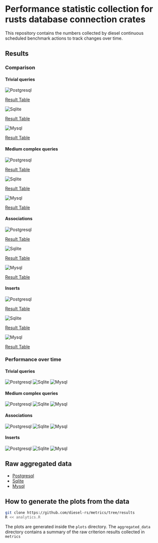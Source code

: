 # Performance statistic collection for rusts database connection crates

This repository contains the numbers collected by diesel continuous scheduled benchmark actions to track changes over time. 

## Results

### Comparison

#### Trivial queries

![Postgresql](https://github.com/diesel-rs/metrics/raw/results/plots/summary/trivial_query_postgres.svg)

[Result Table](https://htmlpreview.github.io/?https://github.com/diesel-rs/metrics/blob/results/plots/table_bench_trivial_query_postgres.html)

![Sqlite](https://github.com/diesel-rs/metrics/raw/results/plots/summary/trivial_query_sqlite.svg)

[Result Table](https://htmlpreview.github.io/?https://github.com/diesel-rs/metrics/blob/results/plots/table_bench_trivial_query_sqlite.html)

![Mysql](https://github.com/diesel-rs/metrics/raw/results/plots/summary/trivial_query_mysql.svg)

[Result Table](https://htmlpreview.github.io/?https://github.com/diesel-rs/metrics/blob/results/plots/table_bench_trivial_query_mysql.html)

#### Medium complex queries

![Postgresql](https://github.com/diesel-rs/metrics/raw/results/plots/summary/medium_complex_query_postgres.svg)

[Result Table](https://htmlpreview.github.io/?https://github.com/diesel-rs/metrics/blob/results/plots/table_bench_medium_complex_query_postgres.html)

![Sqlite](https://github.com/diesel-rs/metrics/raw/results/plots/summary/medium_complex_query_sqlite.svg)

[Result Table](https://htmlpreview.github.io/?https://github.com/diesel-rs/metrics/blob/results/plots/table_bench_medium_complex_query_sqlite.html)

![Mysql](https://github.com/diesel-rs/metrics/raw/results/plots/summary/medium_complex_query_mysql.svg)

[Result Table](https://htmlpreview.github.io/?https://github.com/diesel-rs/metrics/blob/results/plots/table_bench_medium_complex_query_mysql.html)

#### Associations

![Postgresql](https://github.com/diesel-rs/metrics/raw/results/plots/summary/associations_postgres.svg)

[Result Table](https://htmlpreview.github.io/?https://github.com/diesel-rs/metrics/blob/results/plots/table_bench_loading_associations_sequentially_postgres.html)

![Sqlite](https://github.com/diesel-rs/metrics/raw/results/plots/summary/associations_sqlite.svg)

[Result Table](https://htmlpreview.github.io/?https://github.com/diesel-rs/metrics/blob/results/plots/table_bench_loading_associations_sequentially_sqlite.html)

![Mysql](https://github.com/diesel-rs/metrics/raw/results/plots/summary/associations_mysql.svg)

[Result Table](https://htmlpreview.github.io/?https://github.com/diesel-rs/metrics/blob/results/plots/table_bench_loading_associations_sequentially_mysql.html)

#### Inserts

![Postgresql](https://github.com/diesel-rs/metrics/raw/results/plots/summary/insert_postgres.svg)

[Result Table](https://htmlpreview.github.io/?https://github.com/diesel-rs/metrics/blob/results/plots/table_bench_insert_postgres.html)

![Sqlite](https://github.com/diesel-rs/metrics/raw/results/plots/summary/insert_sqlite.svg)

[Result Table](https://htmlpreview.github.io/?https://github.com/diesel-rs/metrics/blob/results/plots/table_bench_insert_sqlite.html)

![Mysql](https://github.com/diesel-rs/metrics/raw/results/plots/summary/insert_mysql.svg)

[Result Table](https://htmlpreview.github.io/?https://github.com/diesel-rs/metrics/blob/results/plots/table_bench_insert_mysql.html)

### Performance over time

#### Trivial queries

![Postgresql](https://github.com/diesel-rs/metrics/raw/results/plots/timeline/trivial_query_postgres.svg)
![Sqlite](https://github.com/diesel-rs/metrics/raw/results/plots/timeline/trivial_query_sqlite.svg)
![Mysql](https://github.com/diesel-rs/metrics/raw/results/plots/timeline/trivial_query_mysql.svg)

#### Medium complex queries

![Postgresql](https://github.com/diesel-rs/metrics/raw/results/plots/timeline/medium_complex_postgres.svg)
![Sqlite](https://github.com/diesel-rs/metrics/raw/results/plots/timeline/medium_complex_sqlite.svg)
![Mysql](https://github.com/diesel-rs/metrics/raw/results/plots/timeline/medium_complex_mysql.svg)

#### Associations

![Postgresql](https://github.com/diesel-rs/metrics/raw/results/plots/timeline/associations_postgres.svg)
![Sqlite](https://github.com/diesel-rs/metrics/raw/results/plots/timeline/associations_sqlite.svg)
![Mysql](https://github.com/diesel-rs/metrics/raw/results/plots/timeline/associations_mysql.svg)

#### Inserts

![Postgresql](https://github.com/diesel-rs/metrics/raw/results/plots/timeline/insert_postgres.svg)
![Sqlite](https://github.com/diesel-rs/metrics/raw/results/plots/timeline/insert_sqlite.svg)
![Mysql](https://github.com/diesel-rs/metrics/raw/results/plots/timeline/insert_mysql.svg)


## Raw aggregated data

* [Postgresql](https://github.com/diesel-rs/metrics/blob/results/aggregated_data/postgres.csv)
* [Sqlite](https://github.com/diesel-rs/metrics/blob/results/aggregated_data/sqlite.csv)
* [Mysql](https://github.com/diesel-rs/metrics/blob/results/aggregated_data/mysql.csv)

## How to generate the plots from the data

```sh
git clone https://github.com/diesel-rs/metrics/tree/results
R << analytics.R
```

The plots are generated inside the `plots` directory. The `aggregated_data` directory contains a summary of the raw criterion results collected in `metrics`
